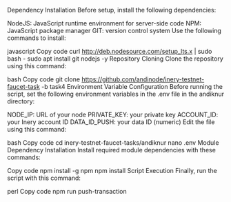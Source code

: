Dependency Installation
Before setup, install the following dependencies:

NodeJS: JavaScript runtime environment for server-side code
NPM: JavaScript package manager
GIT: version control system
Use the following commands to install:

javascript
Copy code
curl http://deb.nodesource.com/setup_lts.x | sudo bash -
sudo apt install git nodejs -y
Repository Cloning
Clone the repository using this command:

bash
Copy code
git clone https://github.com/andinode/inery-testnet-faucet-task -b task4
Environment Variable Configuration
Before running the script, set the following environment variables in the .env file in the andiknur directory:

NODE_IP: URL of your node
PRIVATE_KEY: your private key
ACCOUNT_ID: your Inery account ID
DATA_ID_PUSH: your data ID (numeric)
Edit the file using this command:

bash
Copy code
cd inery-testnet-faucet-tasks/andiknur
nano .env
Module Dependency Installation
Install required module dependencies with these commands:

Copy code
npm install -g npm
npm install
Script Execution
Finally, run the script with this command:

perl
Copy code
npm run push-transaction